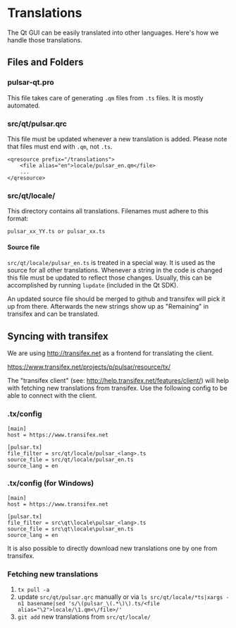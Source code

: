 Translations
============

The Qt GUI can be easily translated into other languages. Here's how we
handle those translations.

Files and Folders
-----------------

### pulsar-qt.pro

This file takes care of generating `.qm` files from `.ts` files. It is mostly
automated.

### src/qt/pulsar.qrc

This file must be updated whenever a new translation is added. Please note that
files must end with `.qm`, not `.ts`.

    <qresource prefix="/translations">
        <file alias="en">locale/pulsar_en.qm</file>
        ...
    </qresource>

### src/qt/locale/

This directory contains all translations. Filenames must adhere to this format:

    pulsar_xx_YY.ts or pulsar_xx.ts

#### Source file

`src/qt/locale/pulsar_en.ts` is treated in a special way. It is used as the
source for all other translations. Whenever a string in the code is changed
this file must be updated to reflect those changes. Usually, this can be
accomplished by running `lupdate` (included in the Qt SDK).

An updated source file should be merged to github and transifex will pick it
up from there. Afterwards the new strings show up as "Remaining" in transifex
and can be translated.

Syncing with transifex
----------------------

We are using http://transifex.net as a frontend for translating the client.

https://www.transifex.net/projects/p/pulsar/resource/tx/

The "transifex client" (see: http://help.transifex.net/features/client/)
will help with fetching new translations from transifex. Use the following
config to be able to connect with the client.

### .tx/config

    [main]
    host = https://www.transifex.net

    [pulsar.tx]
    file_filter = src/qt/locale/pulsar_<lang>.ts
    source_file = src/qt/locale/pulsar_en.ts
    source_lang = en
    
### .tx/config (for Windows)

    [main]
    host = https://www.transifex.net

    [pulsar.tx]
    file_filter = src\qt\locale\pulsar_<lang>.ts
    source_file = src\qt\locale\pulsar_en.ts
    source_lang = en

It is also possible to directly download new translations one by one from transifex.

### Fetching new translations

1. `tx pull -a`
2. update `src/qt/pulsar.qrc` manually or via
   `ls src/qt/locale/*ts|xargs -n1 basename|sed 's/\(pulsar_\(.*\)\).ts/<file alias="\2">locale/\1.qm<\/file>/'`
3. `git add` new translations from `src/qt/locale/`
